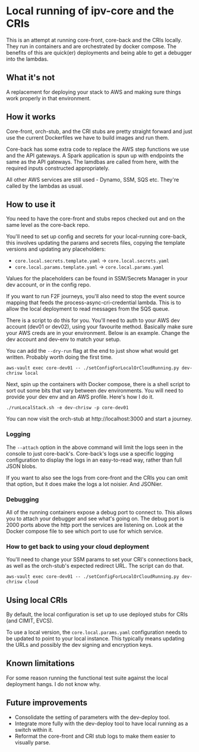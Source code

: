 # Local running of ipv-core and the CRIs

This is an attempt at running core-front, core-back and the CRIs locally. They run in containers and are orchestrated by
docker compose. The benefits of this are quick(er) deployments and being able to get a debugger into the lambdas.

## What it's not

A replacement for deploying your stack to AWS and making sure things work properly in that environment.

## How it works

Core-front, orch-stub, and the CRI stubs are pretty straight forward and just use the current Dockerfiles we have to build
images and run them.

Core-back has some extra code to replace the AWS step functions we use and the API gateways. A Spark application is spun
up with endpoints the same as the API gateways. The lamdbas are called from here, with the required inputs constructed
appropriately.

All other AWS services are still used - Dynamo, SSM, SQS etc. They're called by the lambdas as usual.

## How to use it

You need to have the core-front and stubs repos checked out and on the same level as the core-back repo.

You'll need to set up config and secrets for your local-running core-back,
this involves updating the params and secrets files, copying the template versions and updating any placeholders:

- `core.local.secrets.template.yaml` -> `core.local.secrets.yaml`
- `core.local.params.template.yaml` -> `core.local.params.yaml`

Values for the placeholders can be found in SSM/Secrets Manager in your dev account, or in the config repo.

If you want to run F2F journeys, you'll also need to stop the event source mapping that feeds the
process-async-cri-credential lambda. This is to allow the local deployment to read messages from the SQS queue.

There is a script to do this for you. You'll need to auth to your AWS dev account (dev01 or dev02), using your
favourite method. Basically make sure your AWS creds are in your environment. Below is an example. Change the dev
account and dev-env to match your setup.

You can add the `--dry-run` flag at the end to just show what would get written. Probably worth doing the first time.

```
aws-vault exec core-dev01 -- ./setConfigForLocalOrCloudRunning.py dev-chrisw local
```

Next, spin up the containers with Docker compose, there is a shell script to sort out some bits that vary between dev
environments. You will need to provide your dev env and an AWS profile.
Here's how I do it.

```
./runLocalStack.sh -e dev-chrisw -p core-dev01
```

You can now visit the orch-stub at http://localhost:3000 and start a journey.

### Logging

The `--attach` option in the above command will limit the logs seen in the console to just core-back's. Core-back's logs
use a specific logging configuration to display the logs in an easy-to-read way, rather than full JSON blobs.

If you want to also see the logs from core-front and the CRIs you can omit that option, but it does make the logs a lot
noisier. And JSONier.

### Debugging

All of the running containers expose a debug port to connect to. This allows you to attach your debugger and see
what's going on. The debug port is 2000 ports above the http port the services are listening on. Look at the Docker
compose file to see which port to use for which service.

### How to get back to using your cloud deployment

You'll need to change your SSM params to set your CRI's connections back, as well as the orch-stub's expected redirect
URL. The script can do that.

```
aws-vault exec core-dev01 -- ./setConfigForLocalOrCloudRunning.py dev-chrisw cloud
```

## Using local CRIs

By default, the local configuration is set up to use deployed stubs for CRIs (and CIMIT, EVCS).

To use a local version, the `core.local.params.yaml` configuration needs to be updated to point to your local instance.
This typically means updating the URLs and possibly the dev signing and encryption keys.

## Known limitations

For some reason running the functional test suite against the local deployment hangs. I do not know why.

## Future improvements

* Consolidate the setting of parameters with the dev-deploy tool.
* Integrate more fully with the dev-deploy tool to have local running as a switch within it.
* Reformat the core-front and CRI stub logs to make them easier to visually parse.
